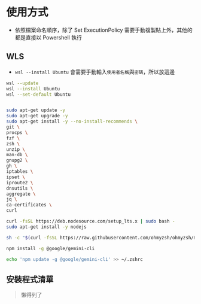 # 使用方式

- 依照檔案命名順序，除了 Set ExecutionPolicy 需要手動複製貼上外，其他的都是直接以 Powershell 執行

## WLS

- `wsl --install Ubuntu` 會需要手動輸入`使用者名稱`與`密碼`，所以放這邊

```bash
wsl --update
wsl --install Ubuntu
wsl --set-default Ubuntu
```

```bash

sudo apt-get update -y
sudo apt-get upgrade -y
sudo apt-get install -y --no-install-recommends \
git \
procps \
fzf \
zsh \
unzip \
man-db \
gnupg2 \
gh \
iptables \
ipset \
iproute2 \
dnsutils \
aggregate \
jq \
ca-certificates \
curl

curl -fsSL https://deb.nodesource.com/setup_lts.x | sudo bash -
sudo apt-get install -y nodejs

sh -c "$(curl -fsSL https://raw.githubusercontent.com/ohmyzsh/ohmyzsh/master/tools/install.sh)" "" --unattended

npm install -g @google/gemini-cli

echo 'npm update -g @google/gemini-cli' >> ~/.zshrc
```

## 安裝程式清單

> 懶得列了
